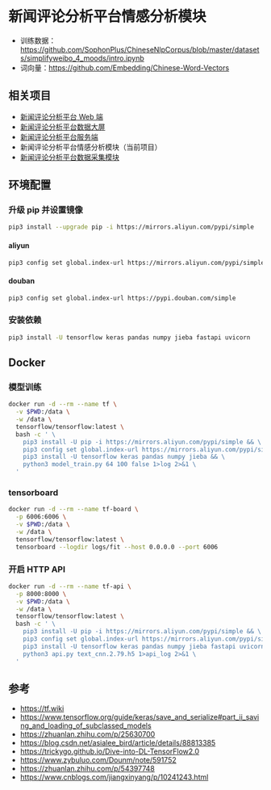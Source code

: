 # 新闻评论分析平台情感分析模块

* 训练数据：https://github.com/SophonPlus/ChineseNlpCorpus/blob/master/datasets/simplifyweibo_4_moods/intro.ipynb
* 词向量：https://github.com/Embedding/Chinese-Word-Vectors

## 相关项目

* [新闻评论分析平台 Web 端](https://github.com/jerryshell/ncap-admin)
* [新闻评论分析平台数据大屏](https://github.com/jerryshell/ncap-datav)
* [新闻评论分析平台服务端](https://github.com/jerryshell/ncap-server)
* 新闻评论分析平台情感分析模块（当前项目）
* [新闻评论分析平台数据采集模块](https://github.com/jerryshell/ncap-spider)

## 环境配置

### 升级 pip 并设置镜像

```bash
pip3 install --upgrade pip -i https://mirrors.aliyun.com/pypi/simple
```

#### aliyun

```bash
pip3 config set global.index-url https://mirrors.aliyun.com/pypi/simple
```

#### douban

```bash
pip3 config set global.index-url https://pypi.douban.com/simple
```

### 安装依赖

```bash
pip3 install -U tensorflow keras pandas numpy jieba fastapi uvicorn
```

## Docker

### 模型训练

```bash
docker run -d --rm --name tf \
  -v $PWD:/data \
  -w /data \
  tensorflow/tensorflow:latest \
  bash -c ' \
    pip3 install -U pip -i https://mirrors.aliyun.com/pypi/simple && \
    pip3 config set global.index-url https://mirrors.aliyun.com/pypi/simple && \
    pip3 install -U tensorflow keras pandas numpy jieba && \
    python3 model_train.py 64 100 false 1>log 2>&1 \
  '
```

### tensorboard

```bash
docker run -d --rm --name tf-board \
  -p 6006:6006 \
  -v $PWD:/data \
  -w /data \
  tensorflow/tensorflow:latest \
  tensorboard --logdir logs/fit --host 0.0.0.0 --port 6006
```

### 开启 HTTP API

```bash
docker run -d --rm --name tf-api \
  -p 8000:8000 \
  -v $PWD:/data \
  -w /data \
  tensorflow/tensorflow:latest \
  bash -c ' \
    pip3 install -U pip -i https://mirrors.aliyun.com/pypi/simple && \
    pip3 config set global.index-url https://mirrors.aliyun.com/pypi/simple && \
    pip3 install -U tensorflow keras pandas numpy jieba fastapi uvicorn && \
    python3 api.py text_cnn.2.79.h5 1>api_log 2>&1 \
  '
```

## 参考

* https://tf.wiki
* https://www.tensorflow.org/guide/keras/save_and_serialize#part_ii_saving_and_loading_of_subclassed_models
* https://zhuanlan.zhihu.com/p/25630700
* https://blog.csdn.net/asialee_bird/article/details/88813385
* https://trickygo.github.io/Dive-into-DL-TensorFlow2.0
* https://www.zybuluo.com/Dounm/note/591752
* https://zhuanlan.zhihu.com/p/54397748
* https://www.cnblogs.com/jiangxinyang/p/10241243.html
